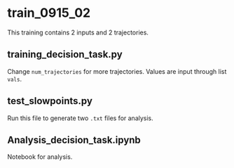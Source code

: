 ﻿# train_0915_02
This training contains 2 inputs and 2 trajectories.
## training_decision_task.py
Change `num_trajectories` for more trajectories. Values are input through list `vals`.
## test_slowpoints.py
Run this file to generate two `.txt` files for analysis.
## Analysis_decision_task.ipynb
Notebook for analysis.

